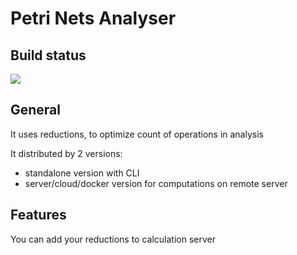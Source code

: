 # Petri Nets Analyser

## Build status
<a href="http://18.197.97.149:8111/viewType.html?buildTypeId=PetriNetsReductionAnalyzer_Build&guest=1">
<img src="http://18.197.97.149:8111/app/rest/builds/buildType:(id:PetriNetsReductionAnalyzer_Build)/statusIcon"/>
</a>

## General
It uses reductions, to optimize count of operations in analysis

It distributed by 2 versions:
- standalone version with CLI
- server/cloud/docker version for computations on remote server

## Features
You can add your reductions to calculation server 
